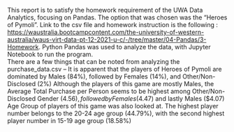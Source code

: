 This report is to satisfy the homework requirement of the UWA Data Analytics, focusing on Pandas. The option that was chosen was the “Heroes of Pymoli”. Link to the csv file and homework instruction is the following : https://waustralia.bootcampcontent.com/the-university-of-western-australia/waus-virt-data-pt-12-2021-u-c/-/tree/master/04-Pandas/3-Homework. Python Pandas was used to analyze the data, with Jupyter Notebook to run the program.  
	There are a few things that can be noted from analyzing the purchase_data.csv – It is apparent that the players of Heroes of Pymoli are dominated by Males (84%), followed by Females (14%), and Other/Non-Disclosed (2%)
	Although the players of this game are mostly Males, the Average Total Purchase per Person seems to be highest among Other/Non-Disclosed Gender ($4.56), followed by Females ($4.47) and lastly Males ($4.07)
	Age Group of players of this game was also looked at. The highest player number belongs to the 20-24 age group (44.79%), with the second highest player number in 15-19 age group (18.58%)
